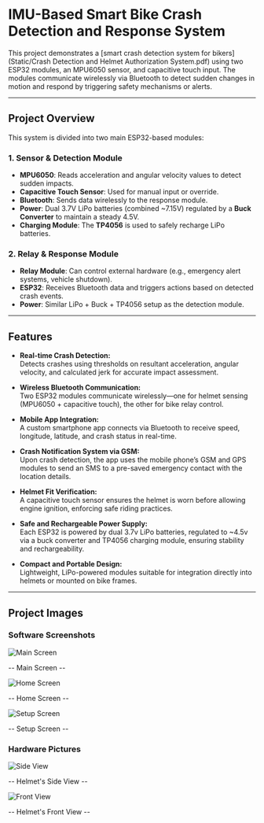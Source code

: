 # IMU-Based Smart Bike Crash Detection and Response System

This project demonstrates a [smart crash detection system for bikers](Static/Crash Detection and Helmet Authorization System.pdf) using two ESP32 modules, an MPU6050 sensor, and capacitive touch input. The modules communicate wirelessly via Bluetooth to detect sudden changes in motion and respond by triggering safety mechanisms or alerts.

---

## Project Overview

This system is divided into two main ESP32-based modules:

### 1. **Sensor & Detection Module**
- **MPU6050**: Reads acceleration and angular velocity values to detect sudden impacts.
- **Capacitive Touch Sensor**: Used for manual input or override.
- **Bluetooth**: Sends data wirelessly to the response module.
- **Power**: Dual 3.7V LiPo batteries (combined ~7.15V) regulated by a **Buck Converter** to maintain a steady 4.5V.
- **Charging Module**: The **TP4056** is used to safely recharge LiPo batteries.

### 2. **Relay & Response Module**
- **Relay Module**: Can control external hardware (e.g., emergency alert systems, vehicle shutdown).
- **ESP32**: Receives Bluetooth data and triggers actions based on detected crash events.
- **Power**: Similar LiPo + Buck + TP4056 setup as the detection module.

---

## Features

- **Real-time Crash Detection:**  
  Detects crashes using thresholds on resultant acceleration, angular velocity, and calculated jerk for accurate impact assessment.

- **Wireless Bluetooth Communication:**  
  Two ESP32 modules communicate wirelessly—one for helmet sensing (MPU6050 + capacitive touch), the other for bike relay control.

- **Mobile App Integration:**  
  A custom smartphone app connects via Bluetooth to receive speed, longitude, latitude, and crash status in real-time.

- **Crash Notification System via GSM:**  
  Upon crash detection, the app uses the mobile phone’s GSM and GPS modules to send an SMS to a pre-saved emergency contact with the location details.

- **Helmet Fit Verification:**  
  A capacitive touch sensor ensures the helmet is worn before allowing engine ignition, enforcing safe riding practices.

- **Safe and Rechargeable Power Supply:**  
  Each ESP32 is powered by dual 3.7v LiPo batteries, regulated to ~4.5v via a buck converter and TP4056 charging module, ensuring stability and rechargeability.

- **Compact and Portable Design:**  
  Lightweight, LiPo-powered modules suitable for integration directly into helmets or mounted on bike frames.


---

## Project Images

### Software Screenshots

![Main Screen](Static/Main_Screen.jpg)

--  Main Screen --

![Home Screen](Static/Appliaction_Home_Screen.jpg)

--  Home Screen  --

![Setup Screen](Static/Emergency_Contact_Number_Screen.jpg)

--  Setup Screen  --

### Hardware Pictures

![Side View](Static/Helmet_Hardware.jpg)

--  Helmet's Side View  --

![Front View](Static/Helmet_Hardware_Front.jpg)

--  Helmet's Front View  --
